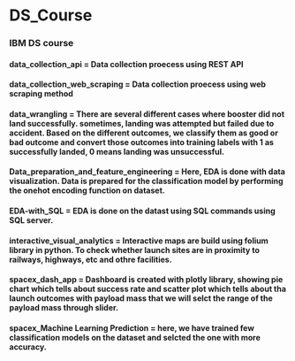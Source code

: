 # DS_Course
<h3> IBM DS course </h3>

<h4> data_collection_api = Data collection proecess using REST API </h4>
<h4> data_collection_web_scraping = Data collection proecess using web scraping method </h4>
<h4> data_wrangling = There are several different cases where booster did not land successfully. sometimes, landing was attempted but failed due to accident. 
Based on the different outcomes, we classify them as good or bad outcome and convert those outcomes into training labels with 1 as successfully landed, 0 means landing was unsuccessful. </h4>
<h4> Data_preparation_and_feature_engineering = Here, EDA is done with data visualization. Data is prepared for the classification model by performing the onehot encoding function on dataset. </h4>
<h4> EDA-with_SQL = EDA is done on the datast using SQL commands using SQL server. </h4>
<h4> interactive_visual_analytics = Interactive maps are build using folium library in python. To check whether launch sites are in proximity to railways, highways, etc
and othre facilities. </h4> 
<h4> spacex_dash_app = Dashboard is created with plotly library, showing pie chart which tells about success rate and scatter plot which tells about tha launch outcomes with payload mass that we will selct the range of the payload mass through slider. </h4>
<h4> spacex_Machine Learning Prediction = here, we have trained few classification models on the dataset and selcted the one with more accuracy. </h4>
